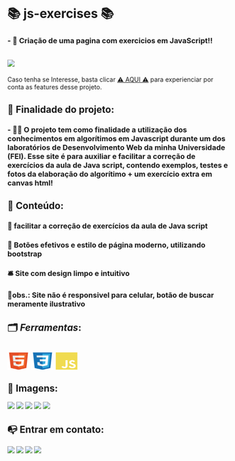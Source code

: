 
# 📚 js-exercises 📚

### - 🧰 Criação de uma pagina  com exercicios em JavaScript!! 

<div>
    <br>
    <img src="https://media.discordapp.net/attachments/820125695958843432/881974643311915078/unknown.png?width=687&height=675" target="_blank"><br>
   <br> Caso tenha se Interesse, basta clicar <a href = "https://javascriptexercicios.netlify.app/home">⚠️ AQUI ⚠️</a> para experienciar por conta as features desse projeto. 
</div>

##

## 🔎 Finalidade do projeto:

### - 👨‍💻 O projeto  tem como finalidade a utilização dos conhecimentos em algorítimos em Javascript durante um dos laboratórios de Desenvolvimento Web da minha Universidade (FEI). Esse site é para auxiliar e facilitar a correção de exercícios da aula de Java script, contendo exemplos, testes e fotos da elaboração do algorítimo + um exercício extra em canvas html!
 
## 

## 📰 Conteúdo:

### 📱 facilitar a correção de exercícios da aula de Java script
### 📌 Botões  efetivos e estilo de página moderno, utilizando bootstrap
### 🛎️  Site com design limpo e intuitivo

###  📍obs.: Site não é responsivel para celular, botão de buscar meramente ilustrativo

##


 ## 🗂️ _Ferramentas_:
  
<div style="display: inline_block"><br>
  <img align="center" alt="icon-HTML" height="40" width="50" src="https://raw.githubusercontent.com/devicons/devicon/master/icons/html5/html5-original.svg">
  <img align="center" alt="icon-CSS" height="40" width="50" src="https://raw.githubusercontent.com/devicons/devicon/master/icons/css3/css3-original.svg">
   <img align="center" alt="icon-Js" height="40" width="50" src="https://raw.githubusercontent.com/devicons/devicon/master/icons/javascript/javascript-plain.svg">
  
 ##

## 📸 Imagens:

<div> 
  <img src="https://cdn.discordapp.com/attachments/820125695958843432/881974771254976552/unknown.png" width="420px" target="_blank">
  <img src="https://cdn.discordapp.com/attachments/820125695958843432/881974957373026354/unknown.png" width="420px" target="_blank">
  <img src="https://cdn.discordapp.com/attachments/820125695958843432/881975084296851476/unknown.png" width="420px" target="_blank">
 	<img src="https://cdn.discordapp.com/attachments/820125695958843432/881975299070373898/unknown.png"  width="420px" target="_blank">
  <img src="https://cdn.discordapp.com/attachments/820125695958843432/881975796321886208/unknown.png"  width="420px" target="_blank">
    
</div>  

 ##

 ## 📭 Entrar em contato:
 
<div> 
  <a href = "mailto:guilhermereisqcontato@gmail.com"><img src="https://img.shields.io/badge/Gmail-D14836?style=for-the-badge&logo=gmail&logoColor=white" target="_blank"></a>
  <a href="https://www.linkedin.com/in/guilherme-reis-queiroz/" target="_blank"><img src="https://img.shields.io/badge/-LinkedIn-%230077B5?style=for-the-badge&logo=linkedin&logoColor=white" target="_blank"></a>
  <a href="https://instagram.com/ttams_insta" target="_blank"><img src="https://img.shields.io/badge/-Instagram-%23E4405F?style=for-the-badge&logo=instagram&logoColor=white" target="_blank"></a>
 	<a href="https://www.twitch.tv/ttams" target="_blank"><img src="https://img.shields.io/badge/Twitch-9146FF?style=for-the-badge&logo=twitch&logoColor=white" target="_blank"></a>
</div>
